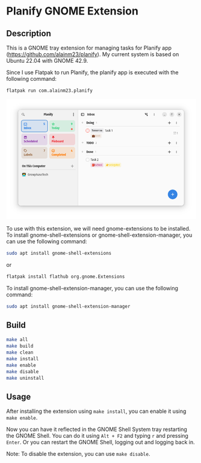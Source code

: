 # Planify GNOME Extension

## Description

This is a GNOME tray extension for managing tasks for Planify app (https://github.com/alainm23/planify).
My current system is based on Ubuntu 22.04 with GNOME 42.9.

Since I use Flatpak to run Planify, the planify app is executed with the following command:

```bash
flatpak run com.alainm23.planify
```

![Planify Demo](assets/planify-demo.png)

To use with this extension, we will need gnome-extensions to be installed.
To install gnome-shell-extensions or gnome-shell-extension-manager, you can use the following command:

```bash
sudo apt install gnome-shell-extensions
```

or

```bash
flatpak install flathub org.gnome.Extensions
```

To install gnome-shell-extension-manager, you can use the following command:

```bash
sudo apt install gnome-shell-extension-manager
```

## Build

```bash
make all
make build
make clean
make install
make enable
make disable
make uninstall
```

## Usage

After installing the extension using `make install`, you can enable it using `make enable`.

Now you can have it reflected in the GNOME Shell System tray restarting the GNOME Shell.
You can do it using `Alt + F2` and typing `r` and pressing `Enter`.
Or you can restart the GNOME Shell, logging out and logging back in.

Note: To disable the extension, you can use `make disable`.
